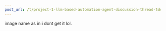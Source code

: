 ```yaml
---
post_url: /t/project-1-llm-based-automation-agent-discussion-thread-tds-jan-2025/164277/566
---
```

image name as in i dont get it lol.